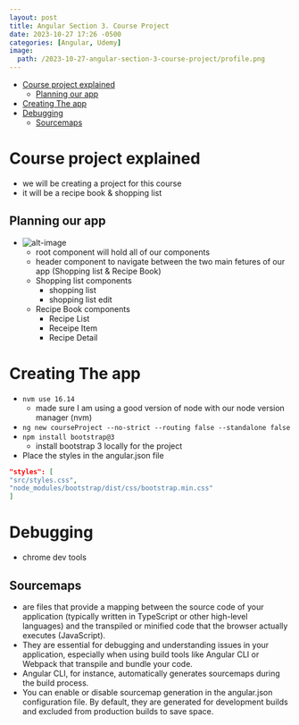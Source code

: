 ```yaml
---
layout: post
title: Angular Section 3. Course Project
date: 2023-10-27 17:26 -0500
categories: [Angular, Udemy]
image: 
  path: /2023-10-27-angular-section-3-course-project/profile.png
---
```

- [Course project explained](#course-project-explained)
  - [Planning our app](#planning-our-app)
- [Creating The app](#creating-the-app)
- [Debugging](#debugging)
  - [Sourcemaps](#sourcemaps)


# Course project explained
  - we will be creating a project for this course
  - it will be a recipe book & shopping list


## Planning our app
  - ![alt-image](/2023-10-27-angular-section-3-course-project/plan.png)
    - root component will hold all of our components
    - header component to navigate between the two main fetures of our app (Shopping list & Recipe Book)
    - Shopping list components
      - shopping list
      - shopping list edit
    - Recipe Book components
      - Recipe List
      - Receipe Item
      - Recipe Detail
    


# Creating The app
  - `nvm use 16.14`
    - made sure I am using a good version of node with our node version manager (nvm)
  - `ng new courseProject --no-strict --routing false --standalone false`
  - `npm install bootstrap@3`
    - install bootstrap 3 locally for the project
  - Place the styles in the angular.json file

```json
"styles": [
"src/styles.css",
"node_modules/bootstrap/dist/css/bootstrap.min.css"
]
```

# Debugging
  - chrome dev tools

## Sourcemaps
  - are files that provide a mapping between the source code of your application (typically written in TypeScript or other high-level languages) and the transpiled or minified code that the browser actually executes (JavaScript). 
  - They are essential for debugging and understanding issues in your application, especially when using build tools like Angular CLI or Webpack that transpile and bundle your code.
  - Angular CLI, for instance, automatically generates sourcemaps during the build process. 
  - You can enable or disable sourcemap generation in the angular.json configuration file. By default, they are generated for development builds and excluded from production builds to save space.

